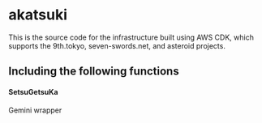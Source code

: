 # akatsuki
This is the source code for the infrastructure built using AWS CDK, which supports the 9th.tokyo, seven-swords.net, and asteroid projects.

## Including the following functions

#### SetsuGetsuKa
Gemini wrapper

